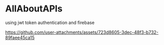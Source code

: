 # AllAboutAPIs
using jwt token authentication and firebase

https://github.com/user-attachments/assets/723d8605-3dec-48f3-b732-89faee45ca15
